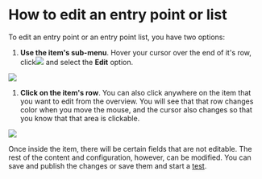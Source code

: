 # How to edit an entry point or list

To edit an entry point or an entry point list, you have two options:

1. **Use the item's sub-menu**. Hover your cursor over the end of it's row, click![](.gitbook/assets/icono\_submenu.png) and select the **Edit** option.

![](.gitbook/assets/Editar\_submenu.png)

1. **Click on the item's row**. You can also click anywhere on the item that you want to edit from the overview. You will see that that row changes color when you move the mouse, and the cursor also changes so that you know that that area is clickable.

![](.gitbook/assets/clic\_en\_cualquier\_punto.png)

Once inside the item, there will be certain fields that are not editable. The rest of the content and configuration, however, can be modified. You can save and publish the changes or save them and start a [test](como-hacer-un-test.md).
